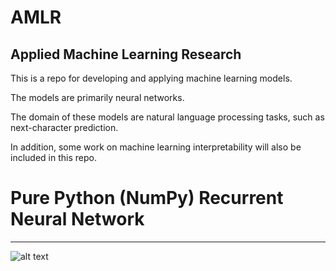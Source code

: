 # AMLR
Applied Machine Learning Research
---

This is a repo for developing and applying machine learning models.

The models are primarily neural networks.

The domain of these models are natural language processing tasks, such as next-character prediction.

In addition, some work on machine learning interpretability will also be included in this repo.

# Pure Python (NumPy) Recurrent Neural Network
---

![alt text](https://github.com/SolomonZA/AMLR/rnn_unrolled.png "Logo Title Text 1")

